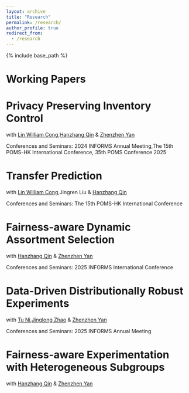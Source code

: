 ```yaml
---
layout: archive
title: "Research"
permalink: /research/
author_profile: true
redirect_from:
  - /research
---
```


{% include base_path %}

Working Papers 
=============
**Privacy Preserving Inventory Control** 
====

with [Lin William Cong](https://www.linwilliamcong.com),[Hanzhang Qin](https://hanzhangqin.com) & [Zhenzhen Yan](https://sites.google.com/view/zhenzhenyan/home)

Conferences and Seminars:  2024 INFORMS Annual Meeting,The 15th POMS-HK International Conference, 35th POMS Conference 2025

**Transfer Prediction**
====

with [Lin William Cong](https://www.linwilliamcong.com),Jingren Liu & [Hanzhang Qin](https://hanzhangqin.com) 

Conferences and Seminars:  The 15th POMS-HK International Conference

**Fairness-aware Dynamic Assortment Selection**
====
with [Hanzhang Qin](https://hanzhangqin.com) & [Zhenzhen Yan](https://sites.google.com/view/zhenzhenyan/home)

Conferences and Seminars: 2025 INFORMS International Conference

**Data-Driven Distributionally Robust Experiments**
====
with [Tu Ni](https://nitu.mystrikingly.com),[Jinglong Zhao](https://www.bu.edu/questrom/profiles/jinglong-zhao/) & [Zhenzhen Yan](https://sites.google.com/view/zhenzhenyan/home) 

Conferences and Seminars: 2025 INFORMS Annual Meeting



Fairness-aware Experimentation with Heterogeneous Subgroups 
====
with [Hanzhang Qin](https://hanzhangqin.com) & [Zhenzhen Yan](https://sites.google.com/view/zhenzhenyan/home)





